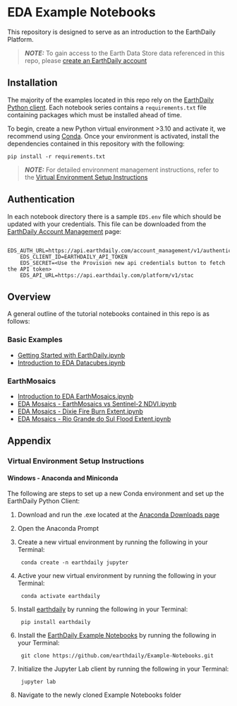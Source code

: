 # EDA Example Notebooks

This repository is designed to serve as an introduction to the EarthDaily Platform. 

> **_NOTE:_** To gain access to the Earth Data Store data referenced in this repo, please [create an EarthDaily account](https://console.earthdaily.com/mosaics/signup)

## Installation

The majority of the examples located in this repo rely on the [EarthDaily Python client](https://earthdaily.github.io/earthdaily-python-client/). Each notebook series contains a `requirements.txt` file containing packages which must be installed ahead of time. 

To begin, create a new Python virtual environment >3.10 and activate it, we recommend using [Conda](https://docs.conda.io/projects/conda/en/latest/user-guide/install/index.html). Once your environment is activated, install the dependencies contained in this repository with the following:

    pip install -r requirements.txt

> **_NOTE:_**  For detailed environment management instructions, refer to the [Virtual Environment Setup Instructions](#virtual-environment-setup-instructions)

## Authentication

In each notebook directory there is a sample `EDS.env` file which should be updated with your credentials. This file can be downloaded from the [EarthDaily Account Management](https://console.earthdaily.com/account) page:

        EDS_AUTH_URL=https://api.earthdaily.com/account_management/v1/authentication/api_tokens/exchange
        EDS_CLIENT_ID=EARTHDAILY_API_TOKEN
        EDS_SECRET=<Use the Provision new api credentials button to fetch the API token>
        EDS_API_URL=https://api.earthdaily.com/platform/v1/stac

## Overview

A general outline of the tutorial notebooks contained in this repo is as follows:

### Basic Examples

* [Getting Started with EarthDaily.ipynb](Getting%20Started%20with%20EarthDaily/Getting%20Started%20with%20EarthDaily.ipynb)
* [Introduction to EDA Datacubes.ipynb](Getting%20Started%20with%20EarthDaily/Introduction%20to%20EDA%20DataCubes.ipynb)

### EarthMosaics

* [Introduction to EDA EarthMosaics.ipynb](Introduction%20to%20EDA%20EarthMosaics/Introduction%20to%20EDA%20EarthMosaics.ipynb)
* [EDA Mosaics - EarthMosaics vs Sentinel-2 NDVI.ipynb](EDA%20Mosaics%20-%20EarthMosaics%20vs%20Sentinel-2%20NDVI/EDA%20Mosaics%20-%20EarthMosaics%20vs%20Sentinel-2%20NDVI.ipynb)
* [EDA Mosaics - Dixie Fire Burn Extent.ipynb](EDA%20Mosaics%20-%20Dixie%20Fire%20Burn%20Extent/EDA%20Mosaics%20-%20Dixie%20Fire%20Burn%20Extent.ipynb)
* [EDA Mosaics - Rio Grande do Sul Flood Extent.ipynb](EDA%20Mosaics%20-%20Rio%20Grande%20do%20Sul%20Flood%20Extent/EDA%20Mosaics%20-%20Rio%20Grande%20do%20Sul%20Flood%20Extent.ipynb)

## Appendix

### Virtual Environment Setup Instructions
#### Windows - Anaconda and Miniconda
The following are steps to set up a new Conda environment and set up the EarthDaily Python Client:
1. Download and run the .exe located at the [Anaconda Downloads page](https://www.anaconda.com/download/success)
2. Open the Anaconda Prompt
3. Create a new virtual environment by running the following in your Terminal:

        conda create -n earthdaily jupyter

4. Active your new virtual environment by running the following in your Terminal:

        conda activate earthdaily

5. Install [earthdaily](https://pypi.org/project/earthdaily/) by running the following in your Terminal:

        pip install earthdaily

6. Install the [EarthDaily Example Notebooks](https://github.com/earthdaily/Example-Notebooks) by running the following in your Terminal:

        git clone https://github.com/earthdaily/Example-Notebooks.git

7. Initialize the Jupyter Lab client by running the following in your Terminal:

        jupyter lab

8. Navigate to the newly cloned Example Notebooks folder
